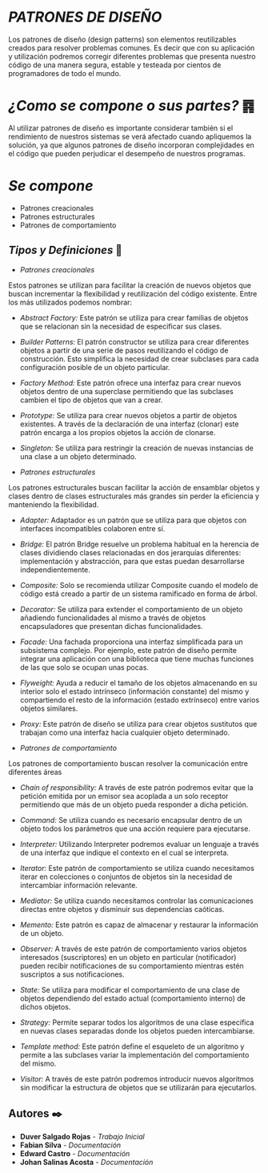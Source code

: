 # _PATRONES DE DISEÑO_

Los patrones de diseño (design patterns) son elementos reutilizables creados para resolver problemas comunes. Es decir que con su aplicación y utilización podremos corregir diferentes problemas que presenta nuestro código de una manera segura, estable y testeada por cientos de programadores de todo el mundo.

# _¿Como se compone o sus partes?_ ䷴

Al utilizar patrones de diseño es importante considerar también si el rendimiento de nuestros sistemas se verá afectado cuando apliquemos la solución, ya que algunos patrones de diseño incorporan complejidades en el código que pueden perjudicar el desempeño de nuestros programas.

# _Se compone_

- Patrones creacionales
- Patrones estructurales
- Patrones de comportamiento

## _Tipos y Definiciones_ 🚀

- _Patrones creacionales_

Estos patrones se utilizan para facilitar la creación de nuevos objetos que buscan incrementar la flexibilidad y reutilización del código existente. Entre los más utilizados podemos nombrar:

- _Abstract Factory:_ Este patrón se utiliza para crear familias de objetos que se relacionan sin la necesidad de especificar sus clases.

- _Builder Patterns:_ El patrón constructor se utiliza para crear diferentes objetos a partir de una serie de pasos reutilizando el código de construcción. Esto simplifica la necesidad de crear subclases para cada configuración posible de un objeto particular.

- _Factory Method:_ Este patrón ofrece una interfaz para crear nuevos objetos dentro de una superclase permitiendo que las subclases cambien el tipo de objetos que van a crear.

- _Prototype:_ Se utiliza para crear nuevos objetos a partir de objetos existentes. A través de la declaración de una interfaz (clonar) este patrón encarga a los propios objetos la acción de clonarse.

- _Singleton:_ Se utiliza para restringir la creación de nuevas instancias de una clase a un objeto determinado.

- _Patrones estructurales_

Los patrones estructurales buscan facilitar la acción de ensamblar objetos y clases dentro de clases estructurales más grandes sin perder la eficiencia y manteniendo la flexibilidad.

- _Adapter:_ Adaptador es un patrón que se utiliza para que objetos con interfaces incompatibles colaboren entre sí.

- _Bridge:_ El patrón Bridge resuelve un problema habitual en la herencia de clases dividiendo clases relacionadas en dos jerarquías diferentes: implementación y abstracción, para que estas puedan desarrollarse independientemente.

- _Composite:_ Solo se recomienda utilizar Composite cuando el modelo de código está creado a partir de un sistema ramificado en forma de árbol.

- _Decorator:_ Se utiliza para extender el comportamiento de un objeto añadiendo funcionalidades al mismo a través de objetos encapsuladores que presentan dichas funcionalidades.

- _Facade:_ Una fachada proporciona una interfaz simplificada para un subsistema complejo. Por ejemplo, este patrón de diseño permite integrar una aplicación con una biblioteca que tiene muchas funciones de las que solo se ocupan unas pocas.

- _Flyweight:_ Ayuda a reducir el tamaño de los objetos almacenando en su interior solo el estado intrínseco (información constante) del mismo y compartiendo el resto de la información (estado extrínseco) entre varios objetos similares.

- _Proxy:_ Este patrón de diseño se utiliza para crear objetos sustitutos que trabajan como una interfaz hacia cualquier objeto determinado.

- _Patrones de comportamiento_

Los patrones de comportamiento buscan resolver la comunicación entre diferentes áreas

- _Chain of responsibility:_ A través de este patrón podremos evitar que la petición emitida por un emisor sea acoplada a un solo receptor permitiendo que más de un objeto pueda responder a dicha petición.

- _Command:_ Se utiliza cuando es necesario encapsular dentro de un objeto todos los parámetros que una acción requiere para ejecutarse.

- _Interpreter:_ Utilizando Interpreter podremos evaluar un lenguaje a través de una interfaz que indique el contexto en el cual se interpreta.

- _Iterator:_ Este patrón de comportamiento se utiliza cuando necesitamos iterar en colecciones o conjuntos de objetos sin la necesidad de intercambiar información relevante.

- _Mediator:_ Se utiliza cuando necesitamos controlar las comunicaciones directas entre objetos y disminuir sus dependencias caóticas.

- _Memento:_ Este patrón es capaz de almacenar y restaurar la información de un objeto.

- _Observer:_ A través de este patrón de comportamiento varios objetos interesados (suscriptores) en un objeto en particular (notificador) pueden recibir notificaciones de su comportamiento mientras estén suscriptos a sus notificaciones.

- _State:_ Se utiliza para modificar el comportamiento de una clase de objetos dependiendo del estado actual (comportamiento interno) de dichos objetos.

- _Strategy:_ Permite separar todos los algoritmos de una clase específica en nuevas clases separadas donde los objetos pueden intercambiarse.

- _Template method:_ Este patrón define el esqueleto de un algoritmo y permite a las subclases variar la implementación del comportamiento del mismo.

- _Visitor:_ A través de este patrón podremos introducir nuevos algoritmos sin modificar la estructura de objetos que se utilizarán para ejecutarlos.

## Autores ✒️

* **Duver Salgado Rojas** - *Trabajo Inicial*
* **Fabian Silva** - *Documentación*
* **Edward Castro** - *Documentación*
* **Johan Salinas Acosta** - *Documentación*
